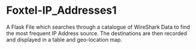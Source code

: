# Foxtel-IP_Addresses1
A Flask File which searches through a catalogue of WireShark Data to find the most frequent IP Address source. The destinations are then recorded and displayed in a table and geo-location map. 
